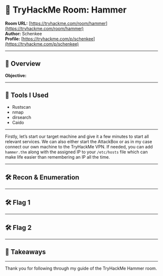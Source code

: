 # 🧠 TryHackMe Room: Hammer

**Room URL:** [https://tryhackme.com/room/hammer](https://tryhackme.com/room/hammer)  
**Author:** Schenkee  
**Profile:** [https://tryhackme.com/p/schenkee](https://tryhackme.com/p/schenkee)  

---

## 🧩 Overview  

**Objective:**  


---

## 🧰 Tools I Used  
- Rustscan  
- nmap  
- dirsearch  
- Caido  


---

Firstly, let’s start our target machine and give it a few minutes to start all relevant services. We can also either start the AttackBox or as in my case connect our own machine to the TryHackMe VPN.  If needed, you can add ```hammer.thm``` along with the assigned IP to your ```/etc/hosts``` file which can make life easier than remembering an IP all the time.  

---

## 🛠️ Recon & Enumeration 



---

## 🛠️ Flag 1 



---

## 🛠️ Flag 2


---

## 🧠 Takeaways  


---

Thank you for following through my guide of the TryHackMe Hammer room.

